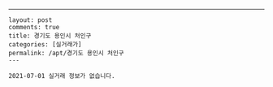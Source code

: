 ---
    layout: post
    comments: true
    title: 경기도 용인시 처인구
    categories: [실거래가]
    permalink: /apt/경기도 용인시 처인구
    ---

    2021-07-01 실거래 정보가 없습니다.

    